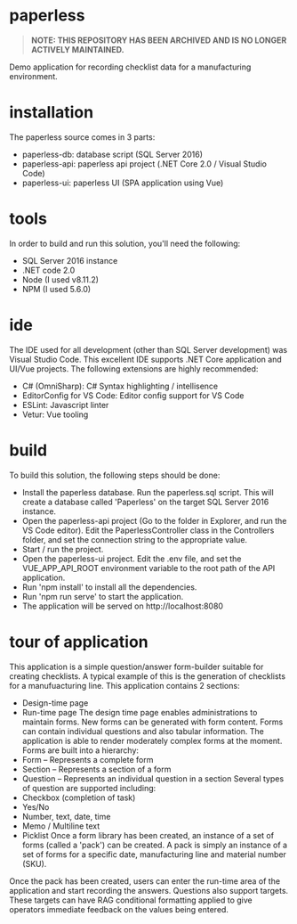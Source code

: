 # paperless

> **NOTE: THIS REPOSITORY HAS BEEN ARCHIVED AND IS NO LONGER ACTIVELY MAINTAINED.**

Demo application for recording checklist data for a manufacturing environment.

# installation
The paperless source comes in 3 parts:
- paperless-db: database script (SQL Server 2016)
- paperless-api: paperless api project (.NET Core 2.0 / Visual Studio Code)
- paperless-ui: paperless UI (SPA application using Vue)

# tools
In order to build and run this solution, you'll need the following:
- SQL Server 2016 instance
- .NET code 2.0
- Node (I used v8.11.2)
- NPM (I used 5.6.0)

# ide
The IDE used for all development (other than SQL Server development) was Visual Studio Code. This excellent IDE supports .NET Core application and UI/Vue projects. The following extensions are highly recommended:
- C# (OmniSharp): C# Syntax highlighting / intellisence
- EditorConfig for VS Code: Editor config support for VS Code
- ESLint: Javascript linter
- Vetur: Vue tooling

# build
To build this solution, the following steps should be done:
- Install the paperless database. Run the paperless.sql script. This will create a database called 'Paperless' on the target SQL Server 2016 instance.
- Open the paperless-api project (Go to the folder in Explorer, and run the VS Code editor). Edit the PaperlessController class in the Controllers folder, and set the connection string to the appropriate value.
- Start / run the project.
- Open the paperless-ui project. Edit the .env file, and set the VUE_APP_API_ROOT environment variable to the root path of the API application.
- Run 'npm install' to install all the dependencies.
- Run 'npm run serve' to start the application.
- The application will be served on http://localhost:8080

# tour of application
This application is a simple question/answer form-builder suitable for creating checklists. A typical example of this is the generation of checklists for a manufuacturing line. This application contains 2 sections:
- Design-time page
- Run-time page
The design time page enables administrations to maintain forms. New forms can be generated with form content. Forms can contain individual questions and also tabular information. The application is able to render moderately complex forms at the moment. Forms are built into a hierarchy:
- Form – Represents a complete form
- Section – Represents a section of a form
- Question – Represents an individual question in a section
Several types of question are supported including:
- Checkbox (completion of task) 
- Yes/No
- Number, text, date, time
- Memo / Multiline text
- Picklist
Once a form library has been created, an instance of a set of forms (called a 'pack') can be created. A pack is simply an instance of a set of forms for a specific date, manufacturing line and material number (SKU).

Once the pack has been created, users can enter the run-time area of the application and start recording the answers. Questions also support targets. These targets can have RAG conditional formatting applied to give operators immediate feedback on the values being entered.
